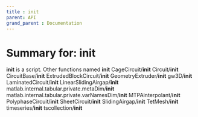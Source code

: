 ```yaml
---
title : init
parent: API
grand_parent : Documentation
---
```

# Summary for: **init**

**init** is a script.
Other functions named **init**
CageCircuit/**init**
Circuit/**init**
CircuitBase/**init**
ExtrudedBlockCircuit/**init**
GeometryExtruder/**init**
gw3D/**init**
LaminatedCircuit/**init**
LinearSlidingAirgap/**init**
matlab.internal.tabular.private.metaDim/**init**
matlab.internal.tabular.private.varNamesDim/**init**
MTPAinterpolant/**init**
PolyphaseCircuit/**init**
SheetCircuit/**init**
SlidingAirgap/**init**
TetMesh/**init**
timeseries/**init**
tscollection/**init**

